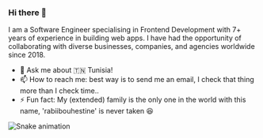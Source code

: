 ### Hi there 👋

I am a Software Engineer specialising in Frontend Development with 7+ years of experience in building web apps. I have had the opportunity of collaborating with diverse businesses, companies, and agencies worldwide since 2018.

- 💬 Ask me about  :tunisia: Tunisia!
- 📫 How to reach me: best way is to send me an email, I check that thing more than I check time..
- ⚡ Fun fact: My (extended) family is the only one in the world with this name, 'rabiibouhestine' is never taken :laughing: 

<img src="https://raw.githubusercontent.com/rabiibouhestine/rabiibouhestine/output/snake.svg" alt="Snake animation" />
